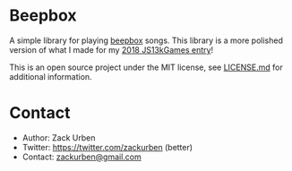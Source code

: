 # Beepbox

A simple library for playing [beepbox](https://www.beepbox.co/) songs. This library is a more polished version of what I made for my [2018 JS13kGames entry](https://github.com/zackurben/js13k-2018)!

This is an open source project under the MIT license, see [LICENSE.md](LICENSE.md) for additional information.

# Contact
  - Author: Zack Urben
  - Twitter: https://twitter.com/zackurben (better)
  - Contact: zackurben@gmail.com
